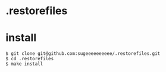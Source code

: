 # .restorefiles

# install
```
$ git clone git@github.com:sugeeeeeeeeee/.restorefiles.git
$ cd .restorefiles
$ make install
```

